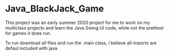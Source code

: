 # Java_BlackJack_Game
This project was an early summer 2020 project for me to work on my multiclass projects and learn the Java Swing UI code, while not the prettiest for games it does run.

To run download all files and run the .main class, I believe all imports are defaul included with java
